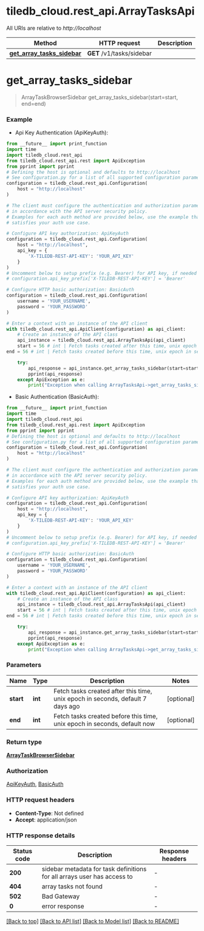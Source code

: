 # tiledb_cloud.rest_api.ArrayTasksApi

All URIs are relative to _http://localhost_

| Method                                                                  | HTTP request              | Description |
| ----------------------------------------------------------------------- | ------------------------- | ----------- |
| [**get_array_tasks_sidebar**](ArrayTasksApi.md#get_array_tasks_sidebar) | **GET** /v1/tasks/sidebar |

# **get_array_tasks_sidebar**

> ArrayTaskBrowserSidebar get_array_tasks_sidebar(start=start, end=end)

### Example

- Api Key Authentication (ApiKeyAuth):

```python
from __future__ import print_function
import time
import tiledb_cloud.rest_api
from tiledb_cloud.rest_api.rest import ApiException
from pprint import pprint
# Defining the host is optional and defaults to http://localhost
# See configuration.py for a list of all supported configuration parameters.
configuration = tiledb_cloud.rest_api.Configuration(
    host = "http://localhost"
)

# The client must configure the authentication and authorization parameters
# in accordance with the API server security policy.
# Examples for each auth method are provided below, use the example that
# satisfies your auth use case.

# Configure API key authorization: ApiKeyAuth
configuration = tiledb_cloud.rest_api.Configuration(
    host = "http://localhost",
    api_key = {
        'X-TILEDB-REST-API-KEY': 'YOUR_API_KEY'
    }
)
# Uncomment below to setup prefix (e.g. Bearer) for API key, if needed
# configuration.api_key_prefix['X-TILEDB-REST-API-KEY'] = 'Bearer'

# Configure HTTP basic authorization: BasicAuth
configuration = tiledb_cloud.rest_api.Configuration(
    username = 'YOUR_USERNAME',
    password = 'YOUR_PASSWORD'
)

# Enter a context with an instance of the API client
with tiledb_cloud.rest_api.ApiClient(configuration) as api_client:
    # Create an instance of the API class
    api_instance = tiledb_cloud.rest_api.ArrayTasksApi(api_client)
    start = 56 # int | Fetch tasks created after this time, unix epoch in seconds, default 7 days ago (optional)
end = 56 # int | Fetch tasks created before this time, unix epoch in seconds, default now (optional)

    try:
        api_response = api_instance.get_array_tasks_sidebar(start=start, end=end)
        pprint(api_response)
    except ApiException as e:
        print("Exception when calling ArrayTasksApi->get_array_tasks_sidebar: %s\n" % e)
```

- Basic Authentication (BasicAuth):

```python
from __future__ import print_function
import time
import tiledb_cloud.rest_api
from tiledb_cloud.rest_api.rest import ApiException
from pprint import pprint
# Defining the host is optional and defaults to http://localhost
# See configuration.py for a list of all supported configuration parameters.
configuration = tiledb_cloud.rest_api.Configuration(
    host = "http://localhost"
)

# The client must configure the authentication and authorization parameters
# in accordance with the API server security policy.
# Examples for each auth method are provided below, use the example that
# satisfies your auth use case.

# Configure API key authorization: ApiKeyAuth
configuration = tiledb_cloud.rest_api.Configuration(
    host = "http://localhost",
    api_key = {
        'X-TILEDB-REST-API-KEY': 'YOUR_API_KEY'
    }
)
# Uncomment below to setup prefix (e.g. Bearer) for API key, if needed
# configuration.api_key_prefix['X-TILEDB-REST-API-KEY'] = 'Bearer'

# Configure HTTP basic authorization: BasicAuth
configuration = tiledb_cloud.rest_api.Configuration(
    username = 'YOUR_USERNAME',
    password = 'YOUR_PASSWORD'
)

# Enter a context with an instance of the API client
with tiledb_cloud.rest_api.ApiClient(configuration) as api_client:
    # Create an instance of the API class
    api_instance = tiledb_cloud.rest_api.ArrayTasksApi(api_client)
    start = 56 # int | Fetch tasks created after this time, unix epoch in seconds, default 7 days ago (optional)
end = 56 # int | Fetch tasks created before this time, unix epoch in seconds, default now (optional)

    try:
        api_response = api_instance.get_array_tasks_sidebar(start=start, end=end)
        pprint(api_response)
    except ApiException as e:
        print("Exception when calling ArrayTasksApi->get_array_tasks_sidebar: %s\n" % e)
```

### Parameters

| Name      | Type    | Description                                                                    | Notes      |
| --------- | ------- | ------------------------------------------------------------------------------ | ---------- |
| **start** | **int** | Fetch tasks created after this time, unix epoch in seconds, default 7 days ago | [optional] |
| **end**   | **int** | Fetch tasks created before this time, unix epoch in seconds, default now       | [optional] |

### Return type

[**ArrayTaskBrowserSidebar**](ArrayTaskBrowserSidebar.md)

### Authorization

[ApiKeyAuth](../README.md#ApiKeyAuth), [BasicAuth](../README.md#BasicAuth)

### HTTP request headers

- **Content-Type**: Not defined
- **Accept**: application/json

### HTTP response details

| Status code | Description                                                             | Response headers |
| ----------- | ----------------------------------------------------------------------- | ---------------- |
| **200**     | sidebar metadata for task definitions for all arrays user has access to | -                |
| **404**     | array tasks not found                                                   | -                |
| **502**     | Bad Gateway                                                             | -                |
| **0**       | error response                                                          | -                |

[[Back to top]](#) [[Back to API list]](../README.md#documentation-for-api-endpoints) [[Back to Model list]](../README.md#documentation-for-models) [[Back to README]](../README.md)
